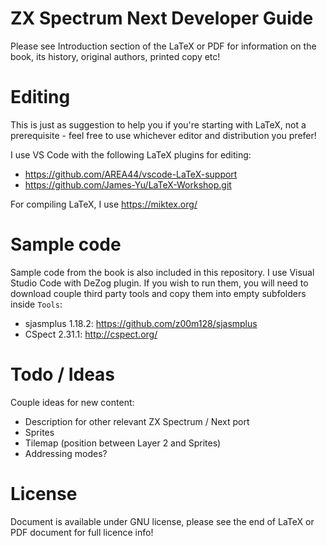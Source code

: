 # ZX Spectrum Next Developer Guide

Please see Introduction section of the LaTeX or PDF for information on the book, its history, original authors, printed copy etc!

# Editing

This is just as suggestion to help you if you're starting with LaTeX, not a prerequisite - feel free to use whichever editor and distribution you prefer!

I use VS Code with the following LaTeX plugins for editing:

- https://github.com/AREA44/vscode-LaTeX-support
- https://github.com/James-Yu/LaTeX-Workshop.git

For compiling LaTeX, I use https://miktex.org/

# Sample code

Sample code from the book is also included in this repository. I use Visual Studio Code with DeZog plugin. If you wish to run them, you will need to download couple third party tools and copy them into empty subfolders inside `Tools`:

- sjasmplus 1.18.2: https://github.com/z00m128/sjasmplus
- CSpect 2.31.1: http://cspect.org/

# Todo / Ideas

Couple ideas for new content:

- Description for other relevant ZX Spectrum / Next port
- Sprites
- Tilemap (position between Layer 2 and Sprites)
- Addressing modes?

# License

Document is available under GNU license, please see the end of LaTeX or PDF document for full licence info!